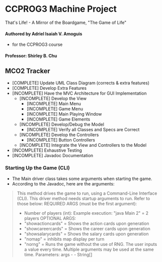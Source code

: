 # CCPROG3 Machine Project
That's Life! - A Mirror of the Boardgame, "The Game of Life"

#### Authored by Adriel Isaiah V. Amoguis
- for the CCPROG3 course
#### Professor: Shirley B. Chu

## MCO2 Tracker
- [COMPLETE] Update UML Class Diagram (corrects & extra features)
- [COMPLETE] Develop Extra Features
- [INCOMPLETE] Have the MVC Architecture for GUI Implementation
    - [INCOMPLETE] Develop the View
        - [INCOMPLETE] Main Menu
        - [INCOMPLETE] Game Menu
        - [INCOMPLETE] Main Playing Window
        - [INCOMPLETE] Game Elements
    - [INCOMPLETE] Develop/Debug the Model
        - [INCOMPLETE] Verify all Classes and Specs are Correct
    - [INCOMPLETE] Develop the Controllers
        - [INCOMPLETE] Button Controllers
    - [INCOMPLETE] Integrate the View and Controllers to the Model
- [INCOMPLETE] Exhaustive Testing
- [INCOMPLETE] Javadoc Documentation

### Starting Up the Game (CLI)
- The Main driver class takes some arguments when starting the game.
- According to the Javadoc, here are the arguments:

>   This method drives the game to run, using a Command-Line Interface (CLI).
>   This driver method needs startup arguments to run. Refer to those below:
>   REQUIRED ARGS (must be the first argument):
>   - Number of players (int): Example execution: "java Main 2" = 2 players
>   OPTIONAL ARGS:
>    - "showactioncards" = Shows the action cards upon generation
>    - "showcareercards" = Shows the career cards upon generation
>    - "showsalarycards" = Shows the salary cards upon generation
>    - "nomap" = inhibits map display per turn
>    - "norng" = Runs the game without the use of RNG. The user inputs a value every time.
>    Multiple arguments may be used at the same time.
>    Parameters:
>    args - - String[]